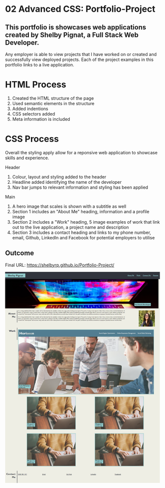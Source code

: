 # 02 Advanced CSS: Portfolio-Project

## This portfolio is showcases web applications created by Shelby Pignat, a Full Stack Web Developer.

Any employer is able to view projects that I have worked on or created and successfully view deployed projects. Each of the project examples in this portfolio links to a live application.

# HTML Process

1. Created the HTML structure of the page
2. Used semantic elements in the structure
3. Added indentions
4. CSS selectors added
5. Meta information is included

# CSS Process

Overall the styling apply allow for a reponsive web application to showcase skills and experience.

Header

1. Colour, layout and styling added to the header
2. Headline added identifying the name of the developer
3. Nav bar jumps to relevant information and styling has been applied

Main

1. A hero image that scales is shown with a subtitle as well
2. Section 1 includes an "About Me" heading, information and a profile image
3. Section 2 includes a "Work" heading, 5 image examples of work that link out to the live application, a project name and description
4. Section 3 includes a contact heading and links to my phone number, email, Github, LinkedIn and Facebook for potential employers to utilise


## Outcome

Final URL: https://shelbyrp.github.io/Portfolio-Project/

![Final result appear as:](./assets/images/shelby-pignat-portfolio.png)
